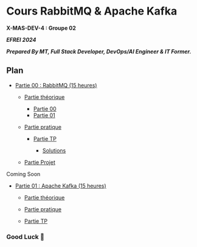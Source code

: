 # Cours RabbitMQ & Apache Kafka

**X-MAS-DEV-4 : Groupe 02**

***EFREI 2024***

***Prepared By MT, Full Stack Developer, DevOps/AI Engineer & IT Former.***

## Plan

- [Partie 00 : RabbitMQ (15 heures)](./00_RabbitMQ_LESSONS/)
  
  - [Partie théorique](./00_RabbitMQ_LESSONS/PARTIE_THEORIQUE/)

    - [Partie 00](./00_RabbitMQ_LESSONS/PARTIE_THEORIQUE/PARTIE_00.md)
    - [Partie 01](./00_RabbitMQ_LESSONS/PARTIE_THEORIQUE/PARTIE_01.md)

  - [Partie pratique](./00_RabbitMQ_LESSONS/PARTIE_PRATIQUE/) 

    - [Partie TP](./00_RabbitMQ_LESSONS/PARTIE_PRATIQUE/TP.md)  

      - [Solutions](./00_RabbitMQ_LESSONS/PARTIE_PRATIQUE/SOLUTIONS/)

  - [Partie Projet](./00_RabbitMQ_LESSONS/PARTIE_PROJET/PROJECT.md)

Coming Soon 

- [Partie 01 : Apache Kafka (15 heures)](./01_KAFKA_LESSONS/)

  - [Partie théorique](./01_KAFKA_LESSONS/PARTIE_THEORIQUE/README.md)
    
  - [Partie pratique](./01_KAFKA_LESSONS/PARTIE_PRATIQUE/README.md) 
  
  - [Partie TP](./01_KAFKA_LESSONS/PARTIE_PRATIQUE/TP/README.md)


### **Good Luck 🙂**
